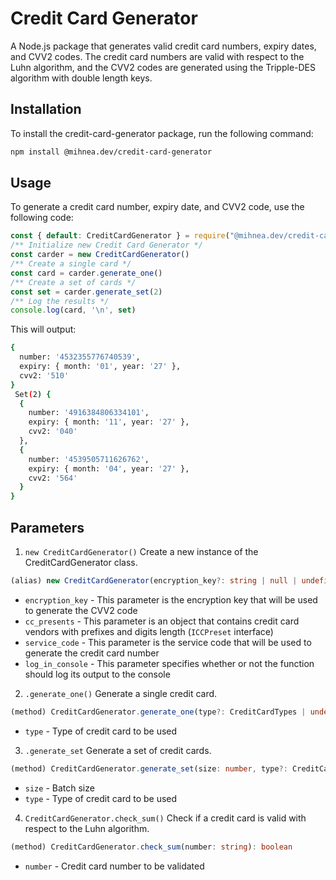 # Credit Card Generator

A Node.js package that generates valid credit card numbers, expiry dates, and CVV2 codes. The credit card numbers are valid with respect to the Luhn algorithm, and the CVV2 codes are generated using the Tripple-DES algorithm with double length keys.

## Installation
To install the credit-card-generator package, run the following command:
```bash
npm install @mihnea.dev/credit-card-generator
```

## Usage
To generate a credit card number, expiry date, and CVV2 code, use the following code:
```js
const { default: CreditCardGenerator } = require("@mihnea.dev/credit-card-generator");
/** Initialize new Credit Card Generator */
const carder = new CreditCardGenerator()
/** Create a single card */
const card = carder.generate_one()
/** Create a set of cards */
const set = carder.generate_set(2)
/** Log the results */
console.log(card, '\n', set)
```
This will output:
```bash
{
  number: '4532355776740539',
  expiry: { month: '01', year: '27' },
  cvv2: '510'
} 
 Set(2) {
  {
    number: '4916384806334101',
    expiry: { month: '11', year: '27' },
    cvv2: '040'
  },
  {
    number: '4539505711626762',
    expiry: { month: '04', year: '27' },
    cvv2: '564'
  }
}
```

## Parameters
1. `new CreditCardGenerator()`
Create a new instance of the CreditCardGenerator class.
```ts
(alias) new CreditCardGenerator(encryption_key?: string | null | undefined, cc_presents?: Object<ICCPreset> | null | undefined, service_code?: number | undefined, log_in_console?: boolean | undefined): CreditCardGenerator
```
- `encryption_key`  - This parameter is the encryption key that will be used to generate the CVV2 code
- `cc_presents`     - This parameter is an object that contains credit card vendors with prefixes and digits length (`ICCPreset` interface)
- `service_code`    - This parameter is the service code that will be used to generate the credit card number
- `log_in_console`  - This parameter specifies whether or not the function should log its output to the console

2. `.generate_one()`
Generate a single credit card.
```ts
(method) CreditCardGenerator.generate_one(type?: CreditCardTypes | undefined): ICreditCard
```
- `type`            - Type of credit card to be used

3. `.generate_set`
Generate a set of credit cards.
```ts
(method) CreditCardGenerator.generate_set(size: number, type?: CreditCardTypes | undefined): Set<ICreditCard>
```
- `size`            - Batch size
- `type`            - Type of credit card to be used

4. `CreditCardGenerator.check_sum()`
Check if a credit card is valid with respect to the Luhn algorithm.
```ts
(method) CreditCardGenerator.check_sum(number: string): boolean
```
- `number`          - Credit card number to be validated